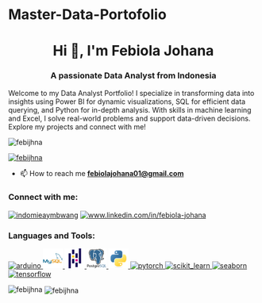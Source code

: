 # Master-Data-Portofolio
<h1 align="center">Hi 👋, I'm Febiola Johana</h1>
<h3 align="center">A passionate Data Analyst from Indonesia</h3>

Welcome to my Data Analyst Portfolio! I specialize in transforming data into insights using Power BI for dynamic visualizations, SQL for efficient data querying, and Python for in-depth analysis. With skills in machine learning and Excel, I solve real-world problems and support data-driven decisions. Explore my projects and connect with me!


<p align="left"> <img src="https://komarev.com/ghpvc/?username=febijhna&label=Profile%20views&color=0e75b6&style=flat" alt="febijhna" /> </p>

<p align="left"> <a href="https://github.com/ryo-ma/github-profile-trophy"><img src="https://github-profile-trophy.vercel.app/?username=febijhna" alt="febijhna" /></a> </p>

- 📫 How to reach me **febiolajohana01@gmail.com**

<h3 align="left">Connect with me:</h3>
<p align="left">
<a href="https://twitter.com/indomieaymbwang" target="blank"><img align="center" src="https://raw.githubusercontent.com/rahuldkjain/github-profile-readme-generator/master/src/images/icons/Social/twitter.svg" alt="indomieaymbwang" height="30" width="40" /></a>
<a href="https://linkedin.com/in/www.linkedin.com/in/febiola-johana" target="blank"><img align="center" src="https://raw.githubusercontent.com/rahuldkjain/github-profile-readme-generator/master/src/images/icons/Social/linked-in-alt.svg" alt="www.linkedin.com/in/febiola-johana" height="30" width="40" /></a>
</p>

<h3 align="left">Languages and Tools:</h3>
<p align="left"> <a href="https://www.arduino.cc/" target="_blank" rel="noreferrer"> <img src="https://cdn.worldvectorlogo.com/logos/arduino-1.svg" alt="arduino" width="40" height="40"/> </a> <a href="https://www.mysql.com/" target="_blank" rel="noreferrer"> <img src="https://raw.githubusercontent.com/devicons/devicon/master/icons/mysql/mysql-original-wordmark.svg" alt="mysql" width="40" height="40"/> </a> <a href="https://pandas.pydata.org/" target="_blank" rel="noreferrer"> <img src="https://raw.githubusercontent.com/devicons/devicon/2ae2a900d2f041da66e950e4d48052658d850630/icons/pandas/pandas-original.svg" alt="pandas" width="40" height="40"/> </a> <a href="https://www.postgresql.org" target="_blank" rel="noreferrer"> <img src="https://raw.githubusercontent.com/devicons/devicon/master/icons/postgresql/postgresql-original-wordmark.svg" alt="postgresql" width="40" height="40"/> </a> <a href="https://www.python.org" target="_blank" rel="noreferrer"> <img src="https://raw.githubusercontent.com/devicons/devicon/master/icons/python/python-original.svg" alt="python" width="40" height="40"/> </a> <a href="https://pytorch.org/" target="_blank" rel="noreferrer"> <img src="https://www.vectorlogo.zone/logos/pytorch/pytorch-icon.svg" alt="pytorch" width="40" height="40"/> </a> <a href="https://scikit-learn.org/" target="_blank" rel="noreferrer"> <img src="https://upload.wikimedia.org/wikipedia/commons/0/05/Scikit_learn_logo_small.svg" alt="scikit_learn" width="40" height="40"/> </a> <a href="https://seaborn.pydata.org/" target="_blank" rel="noreferrer"> <img src="https://seaborn.pydata.org/_images/logo-mark-lightbg.svg" alt="seaborn" width="40" height="40"/> </a> <a href="https://www.tensorflow.org" target="_blank" rel="noreferrer"> <img src="https://www.vectorlogo.zone/logos/tensorflow/tensorflow-icon.svg" alt="tensorflow" width="40" height="40"/> </a> </p>

<p><img align="left" src="https://github-readme-stats.vercel.app/api/top-langs?username=febijhna&show_icons=true&locale=en&layout=compact" alt="febijhna" /></p>

<p>&nbsp;<img align="center" src="https://github-readme-stats.vercel.app/api?username=febijhna&show_icons=true&locale=en" alt="febijhna" /></p>


